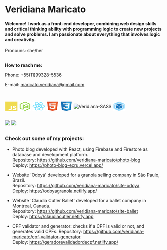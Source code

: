 # Veridiana Maricato

#### Welcome! I work as a front-end developer, combining web design skills and critical thinking ability with programming logic to create new projects and solve problems. I am passionate about everything that involves logic and creativity.  

Pronouns: she/her

##

**How to reach me:**  

Phone: +55(11)99328-5536  

E-mail: maricato.veridiana@gmail.com  

##

<div style="display: inline_block"><br>
  <img align="center" alt="Veridiana-Js" height="30" width="40" src="https://raw.githubusercontent.com/devicons/devicon/master/icons/javascript/javascript-plain.svg">
   <img align="center" alt="Veridiana-Node" height="30" width="40" src="https://github.com/devicons/devicon/blob/master/icons/nodejs/nodejs-original.svg">
  <img align="center" alt="Veridiana-React" height="30" width="40" src="https://raw.githubusercontent.com/devicons/devicon/master/icons/react/react-original.svg">
  <img align="center" alt="Veridiana-HTML" height="30" width="40" src="https://raw.githubusercontent.com/devicons/devicon/master/icons/html5/html5-original.svg">
  <img align="center" alt="Veridiana-CSS" height="30" width="40" src="https://raw.githubusercontent.com/devicons/devicon/master/icons/css3/css3-original.svg">
  <img align="center" alt="Veridiana-SASS" height="30" width="40" src="https://img.shields.io/badge/Sass-CC6699?style=for-the-badge&logo=sass&logoColor=white">
    <img align="center" alt="Veridiana-Webpack" height="30" width="40" src="https://github.com/devicons/devicon/blob/master/icons/webpack/webpack-original.svg"> 
  
</div>

##

<div> 
  <a href = "mailto:maricato.veridiana@gmail.com"><img src="https://img.shields.io/badge/-Gmail-%23333?style=for-the-badge&logo=gmail&logoColor=white" target="_blank"></a>
  <a href="https://www.linkedin.com/in/veridiana-maricato/" target="_blank"><img src="https://img.shields.io/badge/-LinkedIn-%230077B5?style=for-the-badge&logo=linkedin&logoColor=white" target="_blank"></a>  
</div>

##

### Check out some of my projects:



* Photo blog developed with React, using Firebase and Firestore as database and development platform.  
Repository: https://github.com/veridiana-maricato/photo-blog  
Deploy: https://photo-blog-ecru.vercel.app/

* Website 'Odoyá' developed for a granola selling company in São Paulo, Brazil.  
Repository: https://github.com/veridiana-maricato/site-odoya  
Deploy: https://odoyagranola.netlify.app/

* Website 'Claudia Cutler Ballet' developed for a ballet company in Montreal, Canada.  
Repository: https://github.com/veridiana-maricato/site-ballet  
Deploy: https://claudiacutler.netlify.app   

* CPF validator and generator: checks if a CPF is valid or not, and generates valid CPFs. 
Repository: https://github.com/veridiana-maricato/cpf-validator-generator  
Deploy: https://geradorevalidadordecpf.netlify.app/


